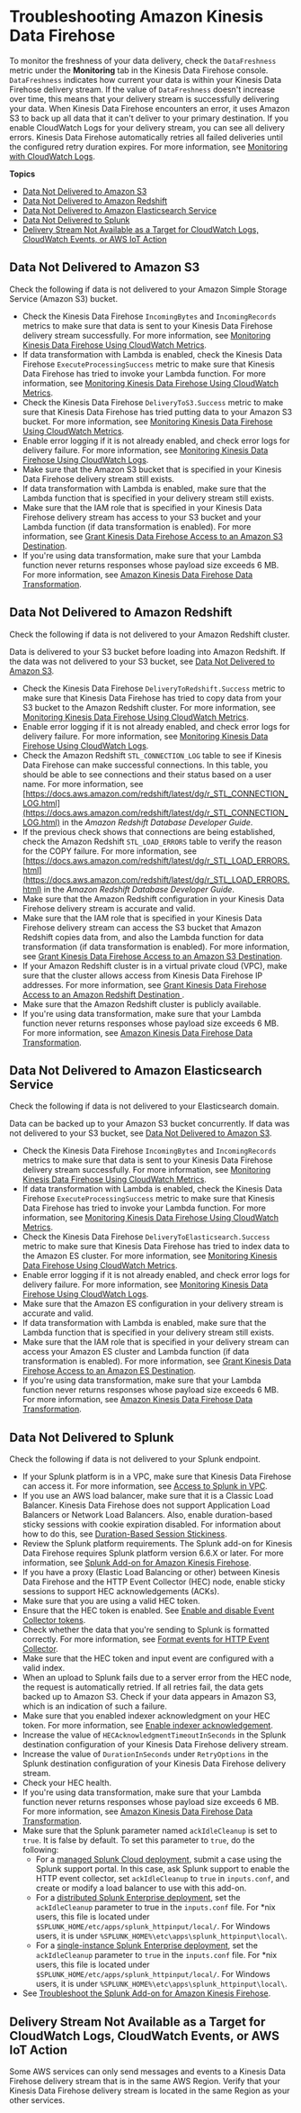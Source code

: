 # Troubleshooting Amazon Kinesis Data Firehose<a name="troubleshooting"></a>

To monitor the freshness of your data delivery, check the `DataFreshness` metric under the **Monitoring** tab in the Kinesis Data Firehose console\. `DataFreshness` indicates how current your data is within your Kinesis Data Firehose delivery stream\. If the value of `DataFreshness` doesn't increase over time, this means that your delivery stream is successfully delivering your data\. When Kinesis Data Firehose encounters an error, it uses Amazon S3 to back up all data that it can't deliver to your primary destination\. If you enable CloudWatch Logs for your delivery stream, you can see all delivery errors\. Kinesis Data Firehose automatically retries all failed deliveries until the configured retry duration expires\. For more information, see [Monitoring with CloudWatch Logs](monitoring-with-cloudwatch-logs.md)\.

**Topics**
+ [Data Not Delivered to Amazon S3](#data-not-delivered-to-s3)
+ [Data Not Delivered to Amazon Redshift](#data-not-delivered-to-rs)
+ [Data Not Delivered to Amazon Elasticsearch Service](#data-not-delivered-to-es)
+ [Data Not Delivered to Splunk](#data-not-delivered-to-splunk)
+ [Delivery Stream Not Available as a Target for CloudWatch Logs, CloudWatch Events, or AWS IoT Action](#delivery-stream-not-available)

## Data Not Delivered to Amazon S3<a name="data-not-delivered-to-s3"></a>

Check the following if data is not delivered to your Amazon Simple Storage Service \(Amazon S3\) bucket\.
+ Check the Kinesis Data Firehose `IncomingBytes` and `IncomingRecords` metrics to make sure that data is sent to your Kinesis Data Firehose delivery stream successfully\. For more information, see [Monitoring Kinesis Data Firehose Using CloudWatch Metrics](monitoring-with-cloudwatch-metrics.md)\.
+ If data transformation with Lambda is enabled, check the Kinesis Data Firehose `ExecuteProcessingSuccess` metric to make sure that Kinesis Data Firehose has tried to invoke your Lambda function\. For more information, see [Monitoring Kinesis Data Firehose Using CloudWatch Metrics](monitoring-with-cloudwatch-metrics.md)\.
+ Check the Kinesis Data Firehose `DeliveryToS3.Success` metric to make sure that Kinesis Data Firehose has tried putting data to your Amazon S3 bucket\. For more information, see [Monitoring Kinesis Data Firehose Using CloudWatch Metrics](monitoring-with-cloudwatch-metrics.md)\.
+ Enable error logging if it is not already enabled, and check error logs for delivery failure\. For more information, see [Monitoring Kinesis Data Firehose Using CloudWatch Logs](monitoring-with-cloudwatch-logs.md)\.
+ Make sure that the Amazon S3 bucket that is specified in your Kinesis Data Firehose delivery stream still exists\.
+ If data transformation with Lambda is enabled, make sure that the Lambda function that is specified in your delivery stream still exists\.
+ Make sure that the IAM role that is specified in your Kinesis Data Firehose delivery stream has access to your S3 bucket and your Lambda function \(if data transformation is enabled\)\. For more information, see [Grant Kinesis Data Firehose Access to an Amazon S3 Destination](controlling-access.md#using-iam-s3)\.
+ If you're using data transformation, make sure that your Lambda function never returns responses whose payload size exceeds 6 MB\. For more information, see [Amazon Kinesis Data Firehose Data Transformation](https://docs.aws.amazon.com/firehose/latest/dev/data-transformation.html)\.

## Data Not Delivered to Amazon Redshift<a name="data-not-delivered-to-rs"></a>

Check the following if data is not delivered to your Amazon Redshift cluster\.

Data is delivered to your S3 bucket before loading into Amazon Redshift\. If the data was not delivered to your S3 bucket, see [Data Not Delivered to Amazon S3](#data-not-delivered-to-s3)\.
+ Check the Kinesis Data Firehose `DeliveryToRedshift.Success` metric to make sure that Kinesis Data Firehose has tried to copy data from your S3 bucket to the Amazon Redshift cluster\. For more information, see [Monitoring Kinesis Data Firehose Using CloudWatch Metrics](monitoring-with-cloudwatch-metrics.md)\.
+ Enable error logging if it is not already enabled, and check error logs for delivery failure\. For more information, see [Monitoring Kinesis Data Firehose Using CloudWatch Logs](monitoring-with-cloudwatch-logs.md)\.
+ Check the Amazon Redshift `STL_CONNECTION_LOG` table to see if Kinesis Data Firehose can make successful connections\. In this table, you should be able to see connections and their status based on a user name\. For more information, see [https://docs.aws.amazon.com/redshift/latest/dg/r_STL_CONNECTION_LOG.html](https://docs.aws.amazon.com/redshift/latest/dg/r_STL_CONNECTION_LOG.html) in the *Amazon Redshift Database Developer Guide*\.
+ If the previous check shows that connections are being established, check the Amazon Redshift `STL_LOAD_ERRORS` table to verify the reason for the COPY failure\. For more information, see [https://docs.aws.amazon.com/redshift/latest/dg/r_STL_LOAD_ERRORS.html](https://docs.aws.amazon.com/redshift/latest/dg/r_STL_LOAD_ERRORS.html) in the *Amazon Redshift Database Developer Guide*\.
+ Make sure that the Amazon Redshift configuration in your Kinesis Data Firehose delivery stream is accurate and valid\.
+ Make sure that the IAM role that is specified in your Kinesis Data Firehose delivery stream can access the S3 bucket that Amazon Redshift copies data from, and also the Lambda function for data transformation \(if data transformation is enabled\)\. For more information, see [Grant Kinesis Data Firehose Access to an Amazon S3 Destination](controlling-access.md#using-iam-s3)\.
+ If your Amazon Redshift cluster is in a virtual private cloud \(VPC\), make sure that the cluster allows access from Kinesis Data Firehose IP addresses\. For more information, see [Grant Kinesis Data Firehose Access to an Amazon Redshift Destination ](controlling-access.md#using-iam-rs)\.
+ Make sure that the Amazon Redshift cluster is publicly available\.
+ If you're using data transformation, make sure that your Lambda function never returns responses whose payload size exceeds 6 MB\. For more information, see [Amazon Kinesis Data Firehose Data Transformation](https://docs.aws.amazon.com/firehose/latest/dev/data-transformation.html)\.

## Data Not Delivered to Amazon Elasticsearch Service<a name="data-not-delivered-to-es"></a>

Check the following if data is not delivered to your Elasticsearch domain\.

Data can be backed up to your Amazon S3 bucket concurrently\. If data was not delivered to your S3 bucket, see [Data Not Delivered to Amazon S3](#data-not-delivered-to-s3)\.
+ Check the Kinesis Data Firehose `IncomingBytes` and `IncomingRecords` metrics to make sure that data is sent to your Kinesis Data Firehose delivery stream successfully\. For more information, see [Monitoring Kinesis Data Firehose Using CloudWatch Metrics](monitoring-with-cloudwatch-metrics.md)\.
+ If data transformation with Lambda is enabled, check the Kinesis Data Firehose `ExecuteProcessingSuccess` metric to make sure that Kinesis Data Firehose has tried to invoke your Lambda function\. For more information, see [Monitoring Kinesis Data Firehose Using CloudWatch Metrics](monitoring-with-cloudwatch-metrics.md)\.
+ Check the Kinesis Data Firehose `DeliveryToElasticsearch.Success` metric to make sure that Kinesis Data Firehose has tried to index data to the Amazon ES cluster\. For more information, see [Monitoring Kinesis Data Firehose Using CloudWatch Metrics](monitoring-with-cloudwatch-metrics.md)\.
+ Enable error logging if it is not already enabled, and check error logs for delivery failure\. For more information, see [Monitoring Kinesis Data Firehose Using CloudWatch Logs](monitoring-with-cloudwatch-logs.md)\.
+ Make sure that the Amazon ES configuration in your delivery stream is accurate and valid\.
+ If data transformation with Lambda is enabled, make sure that the Lambda function that is specified in your delivery stream still exists\.
+ Make sure that the IAM role that is specified in your delivery stream can access your Amazon ES cluster and Lambda function \(if data transformation is enabled\)\. For more information, see [Grant Kinesis Data Firehose Access to an Amazon ES Destination](controlling-access.md#using-iam-es)\.
+ If you're using data transformation, make sure that your Lambda function never returns responses whose payload size exceeds 6 MB\. For more information, see [Amazon Kinesis Data Firehose Data Transformation](https://docs.aws.amazon.com/firehose/latest/dev/data-transformation.html)\.

## Data Not Delivered to Splunk<a name="data-not-delivered-to-splunk"></a>

Check the following if data is not delivered to your Splunk endpoint\.
+ If your Splunk platform is in a VPC, make sure that Kinesis Data Firehose can access it\. For more information, see [Access to Splunk in VPC](https://docs.aws.amazon.com/firehose/latest/dev/controlling-access.html#using-iam-splunk-vpc)\.
+ If you use an AWS load balancer, make sure that it is a Classic Load Balancer\. Kinesis Data Firehose does not support Application Load Balancers or Network Load Balancers\. Also, enable duration\-based sticky sessions with cookie expiration disabled\. For information about how to do this, see [Duration\-Based Session Stickiness](https://docs.aws.amazon.com/elasticloadbalancing/latest/classic/elb-sticky-sessions.html#enable-sticky-sessions-duration)\.
+ Review the Splunk platform requirements\. The Splunk add\-on for Kinesis Data Firehose requires Splunk platform version 6\.6\.X or later\. For more information, see [Splunk Add\-on for Amazon Kinesis Firehose](http://docs.splunk.com/Documentation/AddOns/released/Firehose/Hardwareandsoftwarerequirements)\.
+ If you have a proxy \(Elastic Load Balancing or other\) between Kinesis Data Firehose and the HTTP Event Collector \(HEC\) node, enable sticky sessions to support HEC acknowledgements \(ACKs\)\.
+ Make sure that you are using a valid HEC token\.
+ Ensure that the HEC token is enabled\. See [Enable and disable Event Collector tokens](http://docs.splunk.com/Documentation/SplunkCloud/7.0.0/Data/UsetheHTTPEventCollector#Enable_and_disable_Event_Collector_tokens)\.
+ Check whether the data that you're sending to Splunk is formatted correctly\. For more information, see [Format events for HTTP Event Collector](http://docs.splunk.com/Documentation/Splunk/7.0.3/Data/FormateventsforHTTPEventCollector)\.
+ Make sure that the HEC token and input event are configured with a valid index\.
+ When an upload to Splunk fails due to a server error from the HEC node, the request is automatically retried\. If all retries fail, the data gets backed up to Amazon S3\. Check if your data appears in Amazon S3, which is an indication of such a failure\.
+ Make sure that you enabled indexer acknowledgment on your HEC token\. For more information, see [Enable indexer acknowledgement](http://dev.splunk.com/view/event-collector/SP-CAAAE8X#enable)\.
+ Increase the value of `HECAcknowledgmentTimeoutInSeconds` in the Splunk destination configuration of your Kinesis Data Firehose delivery stream\.
+ Increase the value of `DurationInSeconds` under `RetryOptions` in the Splunk destination configuration of your Kinesis Data Firehose delivery stream\.
+ Check your HEC health\.
+ If you're using data transformation, make sure that your Lambda function never returns responses whose payload size exceeds 6 MB\. For more information, see [Amazon Kinesis Data Firehose Data Transformation](https://docs.aws.amazon.com/firehose/latest/dev/data-transformation.html)\.
+ Make sure that the Splunk parameter named `ackIdleCleanup` is set to `true`\. It is false by default\. To set this parameter to `true`, do the following:
  + For a [managed Splunk Cloud deployment](http://docs.splunk.com/Documentation/AddOns/released/Firehose/RequestFirehose), submit a case using the Splunk support portal\. In this case, ask Splunk support to enable the HTTP event collector, set `ackIdleCleanup` to `true` in `inputs.conf`, and create or modify a load balancer to use with this add\-on\.
  + For a [distributed Splunk Enterprise deployment](http://docs.splunk.com/Documentation/AddOns/released/Firehose/ConfigureHECdistributed), set the `ackIdleCleanup` parameter to true in the `inputs.conf` file\. For \*nix users, this file is located under `$SPLUNK_HOME/etc/apps/splunk_httpinput/local/`\. For Windows users, it is under `%SPLUNK_HOME%\etc\apps\splunk_httpinput\local\`\.
  + For a [single\-instance Splunk Enterprise deployment](http://docs.splunk.com/Documentation/AddOns/released/Firehose/ConfigureHECsingle), set the `ackIdleCleanup` parameter to `true` in the `inputs.conf` file\. For \*nix users, this file is located under `$SPLUNK_HOME/etc/apps/splunk_httpinput/local/`\. For Windows users, it is under `%SPLUNK_HOME%\etc\apps\splunk_httpinput\local\`\.
+ See [Troubleshoot the Splunk Add\-on for Amazon Kinesis Firehose](http://docs.splunk.com/Documentation/AddOns/released/Firehose/Troubleshoot)\.

## Delivery Stream Not Available as a Target for CloudWatch Logs, CloudWatch Events, or AWS IoT Action<a name="delivery-stream-not-available"></a>

Some AWS services can only send messages and events to a Kinesis Data Firehose delivery stream that is in the same AWS Region\. Verify that your Kinesis Data Firehose delivery stream is located in the same Region as your other services\.